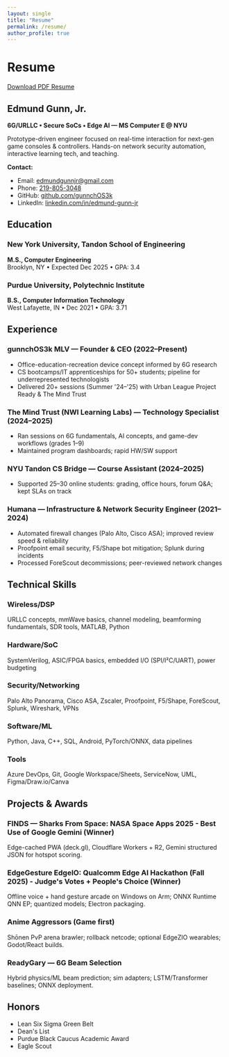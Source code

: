 ```yaml
---
layout: single
title: "Resume"
permalink: /resume/
author_profile: true
---
```


# Resume

<div class="resume-download">
  <a href="/assets/Edmund_Gunn_Jr_Resume.pdf" class="btn btn--primary" download>
    <i class="fas fa-download"></i> Download PDF Resume
  </a>
</div>

## Edmund Gunn, Jr.

**6G/URLLC • Secure SoCs • Edge AI — MS Computer E @ NYU**

Prototype-driven engineer focused on real-time interaction for next-gen game consoles & controllers. Hands-on network security automation, interactive learning tech, and teaching.

**Contact:**
- Email: [edmundgunnjr@gmail.com](mailto:edmundgunnjr@gmail.com)
- Phone: [219-805-3048](tel:219-805-3048)
- GitHub: [github.com/gunnchOS3k](https://github.com/gunnchOS3k)
- LinkedIn: [linkedin.com/in/edmund-gunn-jr](https://www.linkedin.com/in/edmund-gunn-jr/)

## Education

### New York University, Tandon School of Engineering
**M.S., Computer Engineering**  
Brooklyn, NY • Expected Dec 2025 • GPA: 3.4

### Purdue University, Polytechnic Institute  
**B.S., Computer Information Technology**  
West Lafayette, IN • Dec 2021 • GPA: 3.71

## Experience

### gunnchOS3k MLV — Founder & CEO (2022–Present)
- Office-education-recreation device concept informed by 6G research
- CS bootcamps/IT apprenticeships for 50+ students; pipeline for underrepresented technologists
- Delivered 20+ sessions (Summer '24–'25) with Urban League Project Ready & The Mind Trust

### The Mind Trust (NWI Learning Labs) — Technology Specialist (2024–2025)
- Ran sessions on 6G fundamentals, AI concepts, and game-dev workflows (grades 1–9)
- Maintained program dashboards; rapid HW/SW support

### NYU Tandon CS Bridge — Course Assistant (2024–2025)
- Supported 25–30 online students: grading, office hours, forum Q&A; kept SLAs on track

### Humana — Infrastructure & Network Security Engineer (2021–2024)
- Automated firewall changes (Palo Alto, Cisco ASA); improved review speed & reliability
- Proofpoint email security, F5/Shape bot mitigation; Splunk during incidents
- Processed ForeScout decommissions; peer-reviewed network changes

## Technical Skills

### Wireless/DSP
URLLC concepts, mmWave basics, channel modeling, beamforming fundamentals, SDR tools, MATLAB, Python

### Hardware/SoC
SystemVerilog, ASIC/FPGA basics, embedded I/O (SPI/I²C/UART), power budgeting

### Security/Networking
Palo Alto Panorama, Cisco ASA, Zscaler, Proofpoint, F5/Shape, ForeScout, Splunk, Wireshark, VPNs

### Software/ML
Python, Java, C++, SQL, Android, PyTorch/ONNX, data pipelines

### Tools
Azure DevOps, Git, Google Workspace/Sheets, ServiceNow, UML, Figma/Draw.io/Canva

## Projects & Awards

### FINDS — Sharks From Space: NASA Space Apps 2025 - Best Use of Google Gemini (Winner)
Edge-cached PWA (deck.gl), Cloudflare Workers + R2, Gemini structured JSON for hotspot scoring.

### EdgeGesture EdgeIO: Qualcomm Edge AI Hackathon (Fall 2025) - Judge's Votes + People's Choice (Winner)
Offline voice + hand gesture arcade on Windows on Arm; ONNX Runtime QNN EP; quantized models; Electron packaging.

### Anime Aggressors (Game first)
Shōnen PvP arena brawler; rollback netcode; optional EdgeZIO wearables; Godot/React builds.

### ReadyGary — 6G Beam Selection
Hybrid physics/ML beam prediction; sim adapters; LSTM/Transformer baselines; ONNX deployment.

## Honors

- Lean Six Sigma Green Belt
- Dean's List
- Purdue Black Caucus Academic Award
- Eagle Scout
